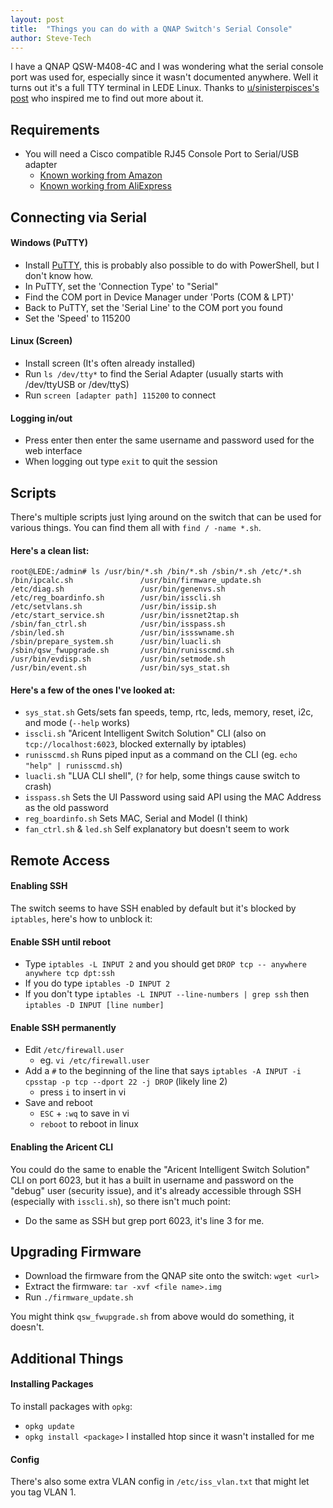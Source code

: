```yaml
---
layout: post
title:  "Things you can do with a QNAP Switch's Serial Console"
author: Steve-Tech
---
```


I have a QNAP QSW-M408-4C and I was wondering what the serial console port was used for, especially since it wasn't documented anywhere. Well it turns out it's a full TTY terminal in LEDE Linux. Thanks to [u/sinisterpisces's post](https://www.reddit.com/r/qnap/comments/ofv6ge/qswm21082c_console_port_do_i_need_a_special_usb/) who inspired me to find out more about it.

## Requirements
* You will need a Cisco compatible RJ45 Console Port to Serial/USB adapter
	* [Known working from Amazon](https://www.amazon.com/gp/product/B075V1RGQK/)
	* [Known working from AliExpress](https://www.aliexpress.com/item/1005002029338638.html)

## Connecting via Serial
#### Windows (PuTTY)
* Install [PuTTY](https://www.putty.org/), this is probably also possible to do with PowerShell, but I don't know how.
* In PuTTY, set the 'Connection Type' to "Serial"
* Find the COM port in Device Manager under 'Ports (COM & LPT)'
* Back to PuTTY, set the 'Serial Line' to the COM port you found
* Set the 'Speed' to 115200

#### Linux (Screen)
* Install screen (It's often already installed)
* Run `ls /dev/tty*` to find the Serial Adapter (usually starts with /dev/ttyUSB or /dev/ttyS)
* Run `screen [adapter path] 115200` to connect

#### Logging in/out
* Press enter then enter the same username and password used for the web interface
* When logging out type `exit` to quit the session

## Scripts
There's multiple scripts just lying around on the switch that can be used for various things. You can find them all with `find / -name *.sh`.

#### Here's a clean list:
    root@LEDE:/admin# ls /usr/bin/*.sh /bin/*.sh /sbin/*.sh /etc/*.sh
    /bin/ipcalc.sh               /usr/bin/firmware_update.sh
    /etc/diag.sh                 /usr/bin/genenvs.sh
    /etc/reg_boardinfo.sh        /usr/bin/isscli.sh
    /etc/setvlans.sh             /usr/bin/issip.sh
    /etc/start_service.sh        /usr/bin/issnet2tap.sh
    /sbin/fan_ctrl.sh            /usr/bin/isspass.sh
    /sbin/led.sh                 /usr/bin/issswname.sh
    /sbin/prepare_system.sh      /usr/bin/luacli.sh
    /sbin/qsw_fwupgrade.sh       /usr/bin/runisscmd.sh
    /usr/bin/evdisp.sh           /usr/bin/setmode.sh
    /usr/bin/event.sh            /usr/bin/sys_stat.sh

#### Here's a few of the ones I've looked at:
* `sys_stat.sh` Gets/sets fan speeds, temp, rtc, leds, memory, reset, i2c, and mode (`--help` works)
* `isscli.sh` "Aricent Intelligent Switch Solution" CLI (also on `tcp://localhost:6023`, blocked externally by iptables)
* `runisscmd.sh` Runs piped input as a command on the CLI (eg. `echo "help" | runisscmd.sh`)
* `luacli.sh` "LUA CLI shell", (`?` for help, some things cause switch to crash)
* `isspass.sh` Sets the UI Password using said API using the MAC Address as the old password
* `reg_boardinfo.sh` Sets MAC, Serial and Model (I think)
* `fan_ctrl.sh` & `led.sh` Self explanatory but doesn't seem to work

## Remote Access
#### Enabling SSH
The switch seems to have SSH enabled by default but it's blocked by `iptables`, here's how to unblock it:

#### Enable SSH until reboot
* Type `iptables -L INPUT 2` and you should get `DROP tcp -- anywhere anywhere tcp dpt:ssh`
* If you do type `iptables -D INPUT 2`
* If you don't type `iptables -L INPUT --line-numbers | grep ssh` then `iptables -D INPUT [line number]`

#### Enable SSH permanently
* Edit `/etc/firewall.user`
	* eg. `vi /etc/firewall.user`
* Add a `#` to the beginning of the line that says `iptables -A INPUT -i cpsstap -p tcp --dport 22 -j DROP` (likely line 2)
	* press `i` to insert in vi
* Save and reboot
	* `ESC` + `:wq` to save in vi
	* `reboot` to reboot in linux

#### Enabling the Aricent CLI
You could do the same to enable the "Aricent Intelligent Switch Solution" CLI on port 6023, but it has a built in username and password on the "debug" user (security issue), and it's already accessible through SSH (especially with `isscli.sh`), so there isn't much point:
* Do the same as SSH but grep port 6023, it's line 3 for me.

## Upgrading Firmware
* Download the firmware from the QNAP site onto the switch: `wget <url>`
* Extract the firmware: `tar -xvf <file name>.img`
* Run `./firmware_update.sh`

You might think `qsw_fwupgrade.sh` from above would do something, it doesn't.

## Additional Things
#### Installing Packages
To install packages with `opkg`:
* `opkg update`
* `opkg install <package>` I installed htop since it wasn't installed for me

#### Config
There's also some extra VLAN config in `/etc/iss_vlan.txt` that might let you tag VLAN 1.
